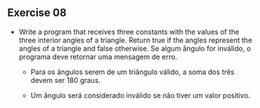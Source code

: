 ## Exercise 08

- Write a program that receives three constants with the values ​​of the three interior angles of a triangle. Return true if the angles represent the angles of a triangle and false otherwise.
Se algum ângulo for inválido, o programa deve retornar uma mensagem de erro.

    - Para os ângulos serem de um triângulo válido, a soma dos três devem ser 180 graus.

    - Um ângulo será considerado inválido se não tiver um valor positivo.

